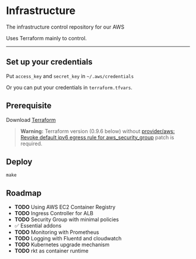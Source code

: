 # Infrastructure

The infrastructure control repository for our AWS

Uses Terraform mainly to control.

---

## Set up your credentials
Put `access_key` and `secret_key` in `~/.aws/credentials`

Or you can put your credentials in `terraform.tfvars`.

## Prerequisite

Download [Terraform](https://www.terraform.io/)

> **Warning:** Terraform version (0.9.6 below) without [provider/aws: Revoke default ipv6 egress rule for aws_security_group](https://github.com/hashicorp/terraform/pull/15075) patch is required.

## Deploy
```
make
```

## Roadmap

- **TODO** Using AWS EC2 Container Registry
- **TODO** Ingress Controller for ALB
- **TODO** Security Group with minimal policies
- ✅ Essential addons
- **TODO** Monitoring with Prometheus
- **TODO** Logging with Fluentd and cloudwatch
- **TODO** Kubernetes upgrade mechanism
- **TODO** rkt as container runtime
